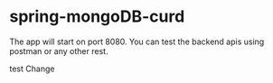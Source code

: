 # spring-mongoDB-curd
The app will start on port 8080. You can test the backend apis using postman or any other rest.

test Change
